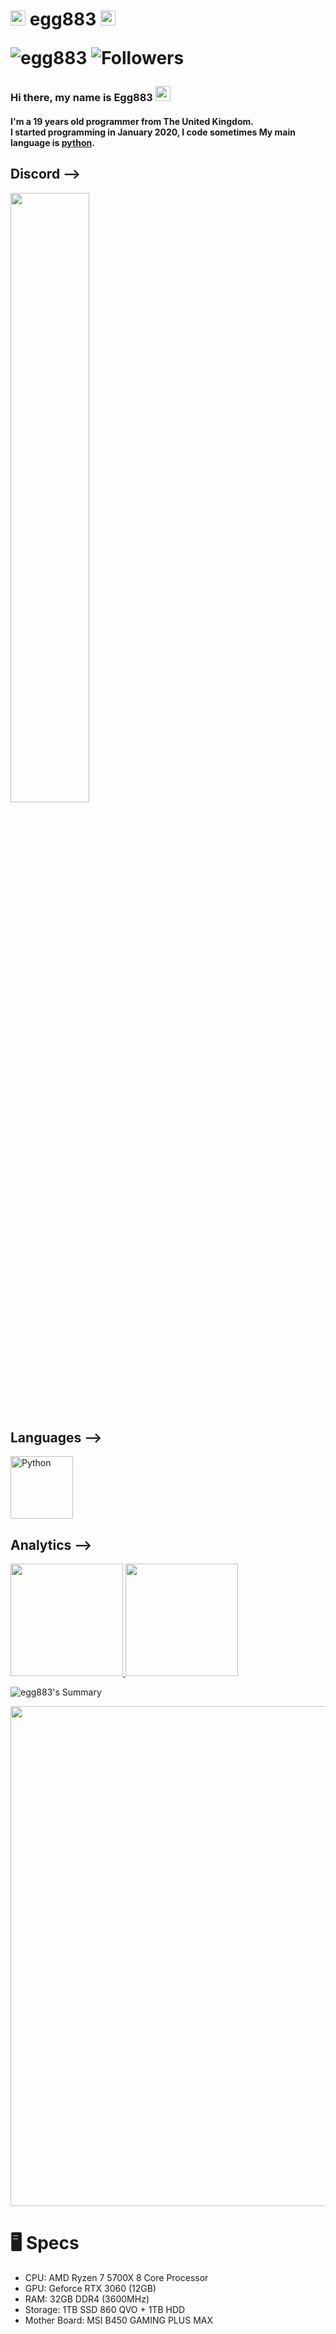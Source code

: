 <h1 align="left">
  <a target="_blank">
    <img src="https://github.com/JayantGoel001/JayantGoel001/blob/master/GIF/Earth.gif" width="24px" style="max-width:100%;">
  </a>
  egg883
  <a target="_blank">
    <img src="https://github.com/JayantGoel001/JayantGoel001/blob/master/GIF/Earth.gif"  width="24px" style="max-width:100%;">
    <p align="left">  
  <img src="https://komarev.com/ghpvc/?username=egg883" alt="egg883" />
  <img alt="Followers" src="https://img.shields.io/github/followers/egg883?style=social">    
</p>
<p align="left">  
 </p>
  </a>
</h1>

### Hi there, my name is Egg883 <img src="https://github.com/JayantGoel001/JayantGoel001/blob/master/GIF/Hi.gif" width="24px" style="max-width:100%;">
#### I'm a 19 years old programmer from The United Kingdom.</br> I started programming in January 2020, I code sometimes My main language is [python](https://python.org).

<h2><strong> Discord -->  </strong></h2>
<img width="50%" src=https://lanyard.cnrad.dev/api/281476115397345280 />

<h2><strong> Languages -->  </strong></h2>

<img src="https://cdn.discordapp.com/attachments/974332459577639013/979757795412947014/unknown.png" alt="Python" width="100" height="100"/>

 <h2><strong> Analytics  --> </strong></h2>
                          
<p align="left">
<a href="https://github.com/egg883">
  <img height="180em" src="https://github-readme-stats.vercel.app/api?username=egg883&show_icons=true&theme=midnight-purple&include_all_commits=true&count_private=true"/>
  <img height="180em" src="https://github-readme-stats.vercel.app/api/top-langs/?username=egg883&layout=compact&langs_count=7&theme=midnight-purple"/>
</a>
</p>

![egg883's Summary](https://github-profile-summary-cards.vercel.app/api/cards/profile-details?username=egg883&theme=monokai)

<center>
  <a href="https://github.com/ryo-ma/github-profile-trophy">
    <img width=800 src="https://github-profile-trophy.vercel.app/?username=egg883&column=8&theme=discord&no-frame=true&no-bg=true"/>
  </a>
</center>

# 🖥️ Specs
- CPU: AMD Ryzen 7 5700X 8 Core Processor
- GPU: Geforce RTX 3060 (12GB)
- RAM: 32GB DDR4 (3600MHz)
- Storage: 1TB SSD 860 QVO + 1TB HDD
- Mother Board: MSI B450 GAMING PLUS MAX
